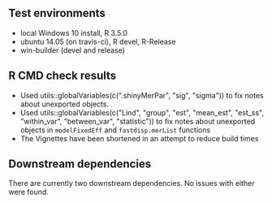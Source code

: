 ## Test environments
* local Windows 10 install, R 3.5.0
* ubuntu 14.05 (on travis-ci), R devel, R-Release
* win-builder (devel and release)

## R CMD check results
* Used utils::globalVariables(c(".shinyMerPar", "sig", "sigma")) to fix notes
about unexported objects.
* Used utils::globalVariables(c("Lind", "group", "est", "mean_est", "est_ss", 
                                "within_var", "between_var", "statistic")) 
to fix notes about unexported objects in `modelFixedEff` and `fastdisp.merList` 
functions
* The Vignettes have been shortened in an attempt to reduce build times

## Downstream dependencies
There are currently two downstream dependencies. No issues with either were found.

